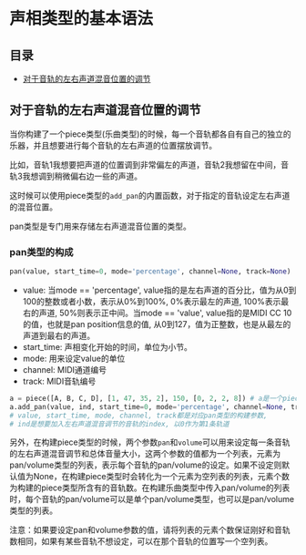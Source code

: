 # 声相类型的基本语法



## 目录

- [对于音轨的左右声道混音位置的调节](#对于音轨的左右声道混音位置的调节)



## 对于音轨的左右声道混音位置的调节

当你构建了一个piece类型(乐曲类型)的时候，每一个音轨都各自有自己的独立的乐器，并且想要进行每个音轨的左右声道的位置摆放调节。  

比如，音轨1我想要把声道的位置调到非常偏左的声道，音轨2我想留在中间，音轨3我想调到稍微偏右边一些的声道。  

这时候可以使用piece类型的`add_pan`的内置函数，对于指定的音轨设定左右声道的混音位置。  

pan类型是专门用来存储左右声道混音位置的类型。

### pan类型的构成

```python
pan(value, start_time=0, mode='percentage', channel=None, track=None)
```

- value: 当mode == 'percentage', value指的是左右声道的百分比，值为从0到100的整数或者小数，表示从0%到100%, 0%表示最左的声道, 100%表示最右的声道, 50%则表示正中间。当mode == 'value', value指的是MIDI CC 10的值，也就是pan position信息的值, 从0到127，值为正整数，也是从最左的声道到最右的声道。
- start_time: 声相变化开始的时间，单位为小节。
- mode: 用来设定value的单位
- channel: MIDI通道编号
- track: MIDI音轨编号

```python
a = piece([A, B, C, D], [1, 47, 35, 2], 150, [0, 2, 2, 8]) # a是一个piece类型(乐曲类型)
a.add_pan(value, ind, start_time=0, mode='percentage', channel=None, track=None)
# value, start_time, mode, channel, track都是对应pan类型的构建参数,
# ind是想要加入左右声道混音调节的音轨的index, 以0作为第1条轨道
```

另外，在构建piece类型的时候，两个参数`pan`和`volume`可以用来设定每一条音轨的左右声道混音调节和总体音量大小，这两个参数的值都为一个列表，元素为pan/volume类型的列表，表示每个音轨的pan/volume的设定。如果不设定则默认值为None，在构建piece类型时会转化为一个元素为空列表的列表，元素个数为构建的piece类型所含有的音轨数。在构建乐曲类型中传入pan/volume的列表时，每个音轨的pan/volume可以是单个pan/volume类型，也可以是pan/volume类型的列表。

注意：如果要设定pan和volume参数的值，请将列表的元素个数保证刚好和音轨数相同，如果有某些音轨不想设定，可以在那个音轨的位置写一个空列表。

